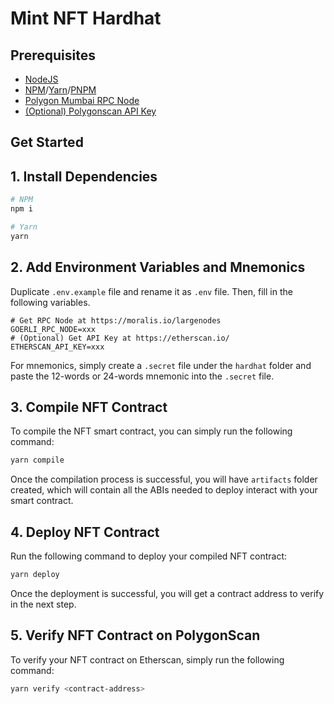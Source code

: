 # Mint NFT Hardhat

## Prerequisites
- [NodeJS](https://nodejs.org/en/)
- [NPM](https://nodejs.org/en/knowledge/getting-started/npm/what-is-npm/)/[Yarn](https://yarnpkg.com/)/[PNPM](https://pnpm.io/)
- [Polygon Mumbai RPC Node](https://moralis.io/largenodes)
- [(Optional) Polygonscan API Key](https://polygonscan.com)

## Get Started

## 1. Install Dependencies

```sh
# NPM
npm i

# Yarn
yarn
```

## 2. Add Environment Variables and Mnemonics

Duplicate `.env.example` file and rename it as `.env` file. Then, fill in the following variables.

```
# Get RPC Node at https://moralis.io/largenodes
GOERLI_RPC_NODE=xxx
# (Optional) Get API Key at https://etherscan.io/
ETHERSCAN_API_KEY=xxx
```

For mnemonics, simply create a `.secret` file under the `hardhat` folder and paste the 12-words or 24-words mnemonic into the `.secret` file.

## 3. Compile NFT Contract

To compile the NFT smart contract, you can simply run the following command:

```sh
yarn compile
```

Once the compilation process is successful, you will have `artifacts` folder created, which will contain all the ABIs needed to deploy interact with your smart contract.

## 4. Deploy NFT Contract

Run the following command to deploy your compiled NFT contract:

```sh
yarn deploy
```

Once the deployment is successful, you will get a contract address to verify in the next step.

## 5. Verify NFT Contract on PolygonScan

To verify your NFT contract on Etherscan, simply run the following command:

```sh
yarn verify <contract-address>

```

